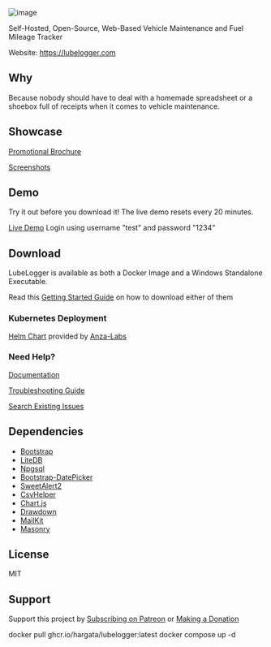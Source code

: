 ![image](https://github.com/hargata/lubelog/assets/155338622/545debcd-d80a-44da-b892-4c652ab0384a)

Self-Hosted, Open-Source, Web-Based Vehicle Maintenance and Fuel Mileage Tracker

Website: https://lubelogger.com

## Why
Because nobody should have to deal with a homemade spreadsheet or a shoebox full of receipts when it comes to vehicle maintenance.

## Showcase
[Promotional Brochure](https://lubelogger.com/brochure.pdf)

[Screenshots](/docs/screenshots.md)

## Demo
Try it out before you download it! The live demo resets every 20 minutes.

[Live Demo](https://demo.lubelogger.com) Login using username "test" and password "1234"

## Download
LubeLogger is available as both a Docker Image and a Windows Standalone Executable.

Read this [Getting Started Guide](https://docs.lubelogger.com/Installation/Getting%20Started) on how to download either of them

### Kubernetes Deployment
[Helm Chart](https://artifacthub.io/packages/helm/anza-labs/lubelogger) provided by [Anza-Labs](https://github.com/anza-labs)

### Need Help?
[Documentation](https://docs.lubelogger.com/)

[Troubleshooting Guide](https://docs.lubelogger.com/Installation/Troubleshooting)

[Search Existing Issues](https://github.com/hargata/lubelog/issues)

## Dependencies
- [Bootstrap](https://github.com/twbs/bootstrap)
- [LiteDB](https://github.com/mbdavid/litedb)
- [Npgsql](https://github.com/npgsql/npgsql)
- [Bootstrap-DatePicker](https://github.com/uxsolutions/bootstrap-datepicker)
- [SweetAlert2](https://github.com/sweetalert2/sweetalert2)
- [CsvHelper](https://github.com/JoshClose/CsvHelper)
- [Chart.js](https://github.com/chartjs/Chart.js)
- [Drawdown](https://github.com/adamvleggett/drawdown)
- [MailKit](https://github.com/jstedfast/MailKit)
- [Masonry](https://github.com/desandro/masonry)

## License
MIT

## Support
Support this project by [Subscribing on Patreon](https://patreon.com/LubeLogger) or [Making a Donation](https://buy.stripe.com/aEU9Egc8DdMc9bO144)



  docker pull ghcr.io/hargata/lubelogger:latest
  docker compose up -d
